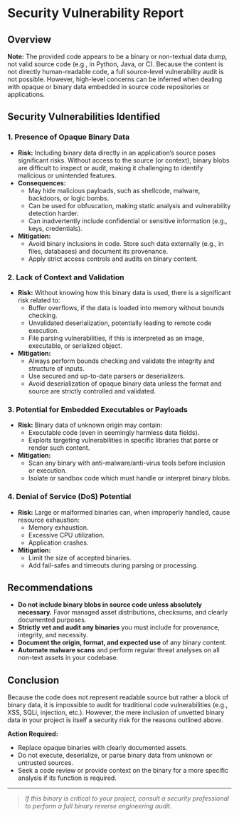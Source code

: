 # Security Vulnerability Report

## Overview

**Note:** The provided code appears to be a binary or non-textual data dump, not valid source code (e.g., in Python, Java, or C). Because the content is not directly human-readable code, a full source-level vulnerability audit is not possible. However, high-level concerns can be inferred when dealing with opaque or binary data embedded in source code repositories or applications.

## Security Vulnerabilities Identified

### 1. **Presence of Opaque Binary Data**

- **Risk:** Including binary data directly in an application’s source poses significant risks. Without access to the source (or context), binary blobs are difficult to inspect or audit, making it challenging to identify malicious or unintended features.
- **Consequences:**
    - May hide malicious payloads, such as shellcode, malware, backdoors, or logic bombs.
    - Can be used for obfuscation, making static analysis and vulnerability detection harder.
    - Can inadvertently include confidential or sensitive information (e.g., keys, credentials).
- **Mitigation:**
    - Avoid binary inclusions in code. Store such data externally (e.g., in files, databases) and document its provenance.
    - Apply strict access controls and audits on binary content.

### 2. **Lack of Context and Validation**

- **Risk:** Without knowing how this binary data is used, there is a significant risk related to:
    - Buffer overflows, if the data is loaded into memory without bounds checking.
    - Unvalidated deserialization, potentially leading to remote code execution.
    - File parsing vulnerabilities, if this is interpreted as an image, executable, or serialized object.
- **Mitigation:**
    - Always perform bounds checking and validate the integrity and structure of inputs.
    - Use secured and up-to-date parsers or deserializers.
    - Avoid deserialization of opaque binary data unless the format and source are strictly controlled and validated.

### 3. **Potential for Embedded Executables or Payloads**

- **Risk:** Binary data of unknown origin may contain:
    - Executable code (even in seemingly harmless data fields).
    - Exploits targeting vulnerabilities in specific libraries that parse or render such content.
- **Mitigation:**
    - Scan any binary with anti-malware/anti-virus tools before inclusion or execution.
    - Isolate or sandbox code which must handle or interpret binary blobs.

### 4. **Denial of Service (DoS) Potential**

- **Risk:** Large or malformed binaries can, when improperly handled, cause resource exhaustion:
    - Memory exhaustion.
    - Excessive CPU utilization.
    - Application crashes.
- **Mitigation:**
    - Limit the size of accepted binaries.
    - Add fail-safes and timeouts during parsing or processing.

## Recommendations

- **Do not include binary blobs in source code unless absolutely necessary.** Favor managed asset distributions, checksums, and clearly documented purposes.
- **Strictly vet and audit any binaries** you must include for provenance, integrity, and necessity.
- **Document the origin, format, and expected use** of any binary content.
- **Automate malware scans** and perform regular threat analyses on all non-text assets in your codebase.

## Conclusion

Because the code does not represent readable source but rather a block of binary data, it is impossible to audit for traditional code vulnerabilities (e.g., XSS, SQLi, injection, etc.). However, the mere inclusion of unvetted binary data in your project is itself a security risk for the reasons outlined above.

**Action Required:**  
- Replace opaque binaries with clearly documented assets.
- Do not execute, deserialize, or parse binary data from unknown or untrusted sources.
- Seek a code review or provide context on the binary for a more specific analysis if its function is required.

---

> _If this binary is critical to your project, consult a security professional to perform a full binary reverse engineering audit._